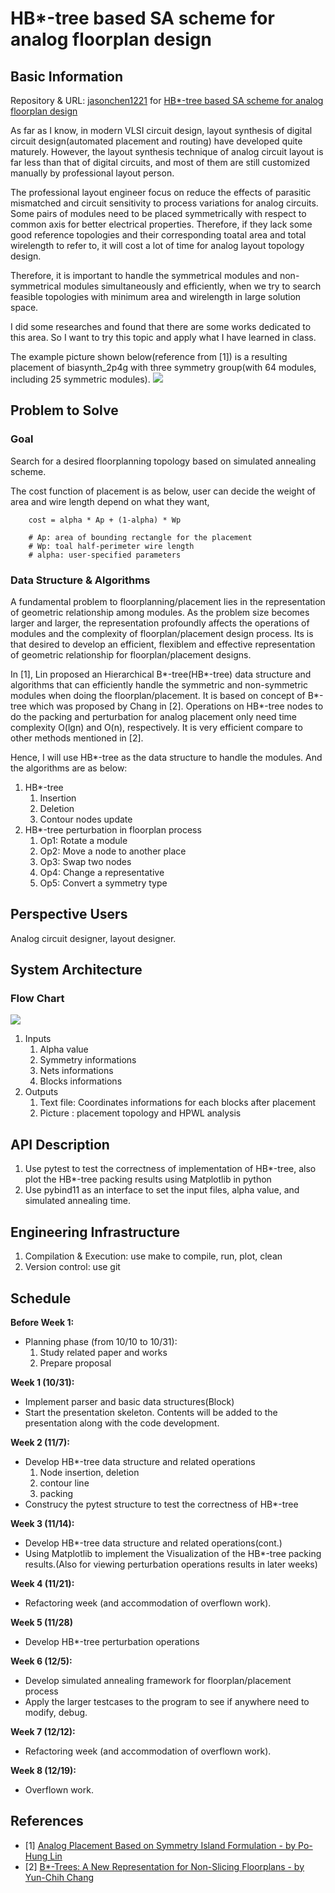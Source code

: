 # HB*-tree based SA scheme for analog floorplan design


## Basic Information
Repository & URL: [jasonchen1221](https://github.com/jasonchen1221) for [HB*-tree based SA scheme for analog floorplan design](https://github.com/jasonchen1221/HB--tree-based-SA-scheme-for-analog-floorplan-design.git)
 
As far as I know, in modern VLSI circuit design, layout synthesis of digital circuit design(automated placement and routing) have developed quite maturely. However, the layout synthesis technique of analog circuit layout is far less than that of digital circuits, and most of them are still customized manually by professional layout person. 

The professional layout engineer focus on reduce the effects of parasitic mismatched and circuit sensitivity to process variations for analog circuits. Some pairs of modules need to be placed symmetrically with respect to common axis for better electrical properties. Therefore, if they lack some good reference topologies and their corresponding toatal area and total wirelength to refer to, it will cost a lot of time for analog layout topology design.

Therefore, it is important to handle the symmetrical modules and non-symmetrical modules simultaneously and efficiently, when we try to search feasible topologies with minimum area and wirelength in large solution space.

I did some researches and found that there are some works dedicated to this area. So I want to try this topic and apply what I have learned in class.

The example picture shown below(reference from [1]) is a resulting placement of biasynth_2p4g with three symmetry group(with 64 modules, including 25 symmetric modules).
![](https://i.imgur.com/dHend78.png)

## Problem to Solve
### Goal
Search for a desired floorplanning topology based on simulated annealing scheme.

The cost function of placement is as below, user can decide the weight of area and wire length depend on what they want,
```
    cost = alpha * Ap + (1-alpha) * Wp
    
    # Ap: area of bounding rectangle for the placement
    # Wp: toal half-perimeter wire length
    # alpha: user-specified parameters
```

### Data Structure & Algorithms
A fundamental problem to floorplanning/placement lies in the representation of geometric relationship among modules. As the problem size becomes larger and larger, the representation profoundly affects the operations of modules and the complexity of floorplan/placement design process. Its is that desired to develop an efficient, flexiblem and effective representation of geometric relationship for floorplan/placement designs.

In [1], Lin proposed an Hierarchical B*-tree(HB*-tree) data structure and algorithms that can efficiently handle the symmetric and non-symmetric modules when doing the floorplan/placement. It is based on concept of B*-tree which was proposed by Chang in [2]. Operations on HB*-tree nodes to do the packing and perturbation for analog placement only need time complexity O(lgn) and O(n), respectively. It is very efficient compare to other methods mentioned in [2]. 

Hence, I will use HB*-tree as the data structure to handle the modules. And the algorithms are as below:
1. HB*-tree
    1. Insertion
    1. Deletion
    1. Contour nodes update
2. HB*-tree perturbation in floorplan process
    1. Op1: Rotate a module
    2. Op2: Move a node to another place
    3. Op3: Swap two nodes
    4. Op4: Change a representative
    5. Op5: Convert a symmetry type

## Perspective Users
Analog circuit designer, layout designer.


## System Architecture
### Flow Chart
![](https://i.imgur.com/otG0uNf.png)

1. Inputs
    1. Alpha value
    2. Symmetry informations
    3. Nets informations
    4. Blocks informations
2. Outputs
    1. Text file: Coordinates informations for each blocks after placement
    2. Picture : placement topology and HPWL analysis


## API Description
1. Use pytest to test the correctness of implementation of HB*-tree, also plot the HB*-tree packing results using Matplotlib in python
2. Use pybind11 as an interface to set the input files, alpha value, and simulated annealing time.

## Engineering Infrastructure
1. Compilation & Execution: use make to compile, run, plot, clean
2. Version control: use git

## Schedule
**Before Week 1:**
* Planning phase (from 10/10 to 10/31): 
    1. Study related paper and works
    2. Prepare proposal

**Week 1 (10/31):**
* Implement parser and basic data structures(Block)
* Start the presentation skeleton. Contents will be added to the presentation along with the code development.


**Week 2 (11/7):**
* Develop HB*-tree data structure and related operations
    1. Node insertion, deletion
    2. contour line
    3. packing 
* Construcy the pytest structure to test the correctness of HB*-tree

**Week 3 (11/14):**
* Develop HB*-tree data structure and related operations(cont.)
* Using Matplotlib to implement the Visualization of the HB*-tree packing results.(Also for viewing perturbation operations results in later weeks)

**Week 4 (11/21):**
* Refactoring week (and accommodation of overflown work).

**Week 5 (11/28)**
* Develop HB*-tree perturbation operations

**Week 6 (12/5):**
* Develop simulated annealing framework for floorplan/placement process
* Apply the larger testcases to the program to see if anywhere need to modify, debug.

**Week 7 (12/12):**
* Refactoring week (and accommodation of overflown work).

**Week 8 (12/19):**
* Overflown work. 

## References
* [1] [Analog Placement Based on Symmetry Island Formulation - by Po-Hung Lin](https://ieeexplore-ieee-org.ezproxy.lib.nctu.edu.tw/document/4957593)
* [2] [B*-Trees: A New Representation for Non-Slicing Floorplans - by Yun-Chih Chang](https://ieeexplore-ieee-org.ezproxy.lib.nctu.edu.tw/document/855354)

